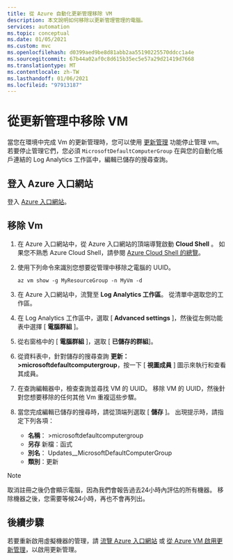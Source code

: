 ```yaml
---
title: 從 Azure 自動化更新管理移除 VM
description: 本文說明如何移除以更新管理管理的電腦。
services: automation
ms.topic: conceptual
ms.date: 01/05/2021
ms.custom: mvc
ms.openlocfilehash: d0399aed9be8d81abb2aa55190225570ddcc1a4e
ms.sourcegitcommit: 67b44a02af0c8d615b35ec5e57a29d21419d7668
ms.translationtype: MT
ms.contentlocale: zh-TW
ms.lasthandoff: 01/06/2021
ms.locfileid: "97913187"
---
```

# <a name="remove-vms-from-update-management"></a>從更新管理中移除 VM

當您在環境中完成 Vm 的更新管理時，您可以使用 [更新管理](overview.md) 功能停止管理 vm。 若要停止管理它們，您必須 `MicrosoftDefaultComputerGroup` 在與您的自動化帳戶連結的 Log Analytics 工作區中，編輯已儲存的搜尋查詢。

## <a name="sign-into-the-azure-portal"></a>登入 Azure 入口網站

登入 [Azure 入口網站](https://portal.azure.com)。

## <a name="to-remove-your-vms"></a>移除 Vm

1. 在 Azure 入口網站中，從 Azure 入口網站的頂端導覽啟動 **Cloud Shell** 。 如果您不熟悉 Azure Cloud Shell，請參閱 [Azure Cloud Shell 的總覽](../../cloud-shell/overview.md)。

2. 使用下列命令來識別您想要從管理中移除之電腦的 UUID。

    ```azurecli
    az vm show -g MyResourceGroup -n MyVm -d
    ```

3. 在 Azure 入口網站中，流覽至 **Log Analytics 工作區**。 從清單中選取您的工作區。

4. 在 Log Analytics 工作區中，選取 [ **Advanced settings** ]，然後從左側功能表中選擇 [ **電腦群組** ]。

5. 從右窗格中的 [ **電腦群組** ]，選取 [ **已儲存的群組**]。

6. 從資料表中，針對儲存的搜尋查詢 **更新： >microsoftdefaultcomputergroup**，按一下 [ **視圖成員** ] 圖示來執行和查看其成員。

7. 在查詢編輯器中，檢查查詢並尋找 VM 的 UUID。 移除 VM 的 UUID，然後針對您想要移除的任何其他 Vm 重複這些步驟。

8. 當您完成編輯已儲存的搜尋時，請從頂端列選取 [ **儲存** ]。 出現提示時，請指定下列各項：

    * **名稱**： >microsoftdefaultcomputergroup
    * **另存** 新檔：函式
    * **別名**： Updates__MicrosoftDefaultComputerGroup
    * **類別**：更新

>[!NOTE]
>取消註冊之後仍會顯示電腦，因為我們會報告過去24小時內評估的所有機器。 移除機器之後，您需要等候24小時，再也不會再列出。

## <a name="next-steps"></a>後續步驟

若要重新啟用虛擬機器的管理，請 [流覽 Azure 入口網站](enable-from-portal.md) 或 [從 Azure VM 啟用更新管理](enable-from-vm.md)，以啟用更新管理。